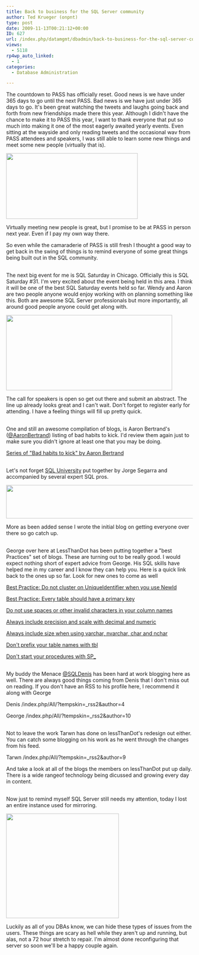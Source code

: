 ```yaml
---
title: Back to business for the SQL Server community
author: Ted Krueger (onpnt)
type: post
date: 2009-11-13T00:21:12+00:00
ID: 627
url: /index.php/datamgmt/dbadmin/back-to-business-for-the-sql-server-comm/
views:
  - 5118
rp4wp_auto_linked:
  - 1
categories:
  - Database Administration

---
```

The countdown to PASS has officially reset. Good news is we have under 365 days to go until the next PASS. Bad news is we have just under 365 days to go. It's been great watching the tweets and laughs going back and forth from new friendships made there this year. Although I didn't have the chance to make it to PASS this year, I want to thank everyone that put so much into making it one of the most eagerly awaited yearly events. Even sitting at the wayside and only reading tweets and the occasional wav from PASS attendees and speakers, I was still able to learn some new things and meet some new people (virtually that is). 

<div class="image_block">
  <img src="https://lessthandot.z19.web.core.windows.net/wp-content/uploads/blogs/DataMgmt/virt_handshake.gif" alt="" title="" width="355" height="177" />
</div>

Virtually meeting new people is great, but I promise to be at PASS in person next year. Even if I pay my own way there.
  
So even while the camaraderie of PASS is still fresh I thought a good way to get back in the swing of things is to remind everyone of some great things being built out in the SQL community.
  


<div class="image_block">
  <img src="https://lessthandot.z19.web.core.windows.net/wp-content/uploads/blogs/DataMgmt//line.gif" alt="" title="" width="500" height="2" />
</div>



The next big event for me is SQL Saturday in Chicago. Officially this is SQL Saturday #31. I'm very excited about the event being held in this area. I think it will be one of the best SQL Saturday events held so far. Wendy and Aaron are two people anyone would enjoy working with on planning something like this. Both are awesome SQL Server professionals but more importantly, all around good people anyone could get along with. 

<div class="image_block">
  <img src="https://lessthandot.z19.web.core.windows.net/wp-content/uploads/blogs/DataMgmt/sqlsat.gif" alt="" title="" width="448" height="203" />
</div>

</a>

The call for speakers is open so get out there and submit an abstract. The line up already looks great and I can't wait. Don't forget to register early for attending. I have a feeling things will fill up pretty quick.
  


<div class="image_block">
  <img src="https://lessthandot.z19.web.core.windows.net/wp-content/uploads/blogs/DataMgmt//line.gif" alt="" title="" width="500" height="2" />
</div>

One and still an awesome compilation of blogs, is Aaron Bertrand's ([@AaronBertrand][1]) listing of bad habits to kick. I'd review them again just to make sure you didn't ignore at least one that you may be doing.

[Series of "Bad habits to kick" by Aaron Bertrand][2]
  


<div class="image_block">
  <img src="https://lessthandot.z19.web.core.windows.net/wp-content/uploads/blogs/DataMgmt//line.gif" alt="" title="" width="500" height="2" />
</div>

Let's not forget [SQL University][3] put together by Jorge Segarra and accompanied by several expert SQL pros.
  

 

<div class="image_block">
  <img src="https://lessthandot.z19.web.core.windows.net/wp-content/uploads/blogs/DataMgmt/sqluniv.gif" alt="" title="" width="808" height="90" />
</div>

</a>More as been added sense I wrote the initial blog on getting everyone over there so go catch up.
  


<div class="image_block">
  <img src="https://lessthandot.z19.web.core.windows.net/wp-content/uploads/blogs/DataMgmt//line.gif" alt="" title="" width="500" height="2" />
</div>

George over here at LessThanDot has been putting together a "best Practices" set of blogs. These are turning out to be really good. I would expect nothing short of expert advice from George. His SQL skills have helped me in my career and I know they can help you. Here is a quick link back to the ones up so far. Look for new ones to come as well

[Best Practice: Do not cluster on UniqueIdentifier when you use NewId][4] 
  
[Best Practice: Every table should have a primary key][5] 
  
[Do not use spaces or other invalid characters in your column names][6] 
  
[Always include precision and scale with decimal and numeric][7] 
  
[Always include size when using varchar, nvarchar, char and nchar][8] 
  
[Don't prefix your table names with tbl][9] 
  
[Don't start your procedures with SP_][10] 
  


<div class="image_block">
  <img src="https://lessthandot.z19.web.core.windows.net/wp-content/uploads/blogs/DataMgmt//line.gif" alt="" title="" width="500" height="2" />
</div>

My buddy the Menace [@SQLDenis][11] has been hard at work blogging here as well. There are always good things coming from Denis that I don't miss out on reading. If you don't have an RSS to his profile here, I recommend it along with George

Denis /index.php/All/?tempskin=_rss2&author=4
  
George /index.php/All/?tempskin=_rss2&author=10
  


<div class="image_block">
  <img src="https://lessthandot.z19.web.core.windows.net/wp-content/uploads/blogs/DataMgmt//line.gif" alt="" title="" width="500" height="2" />
</div>

Not to leave the work Tarwn has done on lessThanDot's redesign out either. You can catch some blogging on his work as he went through the changes from his feed. 
  
Tarwn /index.php/All/?tempskin=_rss2&author=9

And take a look at all of the blogs the members on lessThanDot put up daily. There is a wide rangeof technology being dicussed and growing every day in content.
  


<div class="image_block">
  <img src="https://lessthandot.z19.web.core.windows.net/wp-content/uploads/blogs/DataMgmt//line.gif" alt="" title="" width="500" height="2" />
</div>

Now just to remind myself SQL Server still needs my attention, today I lost an entire instance used for mirroring. 

<div class="image_block">
  <img src="https://lessthandot.z19.web.core.windows.net/wp-content/uploads/blogs/DataMgmt/takeitout.gif" alt="" title="" width="304" height="282" />
</div>

Luckily as all of you DBAs know, we can hide these types of issues from the users. These things are scary as hell while they aren't up and running, but alas, not a 72 hour stretch to repair. I'm almost done reconfiguring that server so soon we'll be a happy couple again.

 [1]: http://twitter.com/AaronBertrand
 [2]: /index.php/DataMgmt/DBAdmin/series-of-bad-habits-to-kick-by-aaron-be
 [3]: http://sqlchicken.com/sql-university/
 [4]: /index.php/DataMgmt/?p=667
 [5]: /index.php/DataMgmt/?p=663
 [6]: /index.php/DataMgmt/?p=662
 [7]: /index.php/DataMgmt/?p=658
 [8]: /index.php/DataMgmt/?p=656
 [9]: /index.php/DataMgmt/?p=653
 [10]: /index.php/DataMgmt/?p=652
 [11]: http://twitter.com/denisgobo